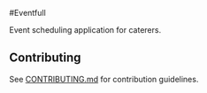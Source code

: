 #Eventfull

Event scheduling application for caterers.

## Contributing

See [CONTRIBUTING.md](CONTRIBUTING.md) for contribution guidelines.
